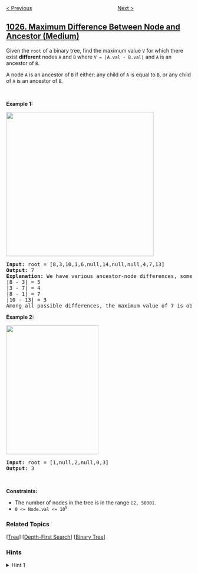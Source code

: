 <!--|This file generated by command(leetcode description); DO NOT EDIT.    |-->
<!--+----------------------------------------------------------------------+-->
<!--|@author    openset <openset.wang@gmail.com>                           |-->
<!--|@link      https://github.com/openset                                 |-->
<!--|@home      https://github.com/openset/leetcode                        |-->
<!--+----------------------------------------------------------------------+-->

[< Previous](../divisor-game "Divisor Game")
　　　　　　　　　　　　　　　　
[Next >](../longest-arithmetic-subsequence "Longest Arithmetic Subsequence")

## [1026. Maximum Difference Between Node and Ancestor (Medium)](https://leetcode.com/problems/maximum-difference-between-node-and-ancestor "节点与其祖先之间的最大差值")

<p>Given the <code>root</code> of a binary tree, find the maximum value <code>V</code> for which there exist <strong>different</strong> nodes <code>A</code> and <code>B</code> where <code>V = |A.val - B.val|</code>&nbsp;and <code>A</code> is an ancestor of <code>B</code>.</p>

<p>A node <code>A</code> is an ancestor of <code>B</code> if either: any child of <code>A</code> is equal to <code>B</code>, or any child of <code>A</code> is an ancestor of <code>B</code>.</p>

<p>&nbsp;</p>
<p><strong>Example 1:</strong></p>
<img alt="" src="https://assets.leetcode.com/uploads/2020/11/09/tmp-tree.jpg" style="width: 400px; height: 390px;" />
<pre>
<strong>Input:</strong> root = [8,3,10,1,6,null,14,null,null,4,7,13]
<strong>Output:</strong> 7
<strong>Explanation: </strong>We have various ancestor-node differences, some of which are given below :
|8 - 3| = 5
|3 - 7| = 4
|8 - 1| = 7
|10 - 13| = 3
Among all possible differences, the maximum value of 7 is obtained by |8 - 1| = 7.</pre>

<p><strong>Example 2:</strong></p>
<img alt="" src="https://assets.leetcode.com/uploads/2020/11/09/tmp-tree-1.jpg" style="width: 250px; height: 349px;" />
<pre>
<strong>Input:</strong> root = [1,null,2,null,0,3]
<strong>Output:</strong> 3
</pre>

<p>&nbsp;</p>
<p><strong>Constraints:</strong></p>

<ul>
	<li>The number of nodes in the tree&nbsp;is in the range <code>[2, 5000]</code>.</li>
	<li><code>0 &lt;= Node.val &lt;= 10<sup>5</sup></code></li>
</ul>

### Related Topics
  [[Tree](../../tag/tree/README.md)]
  [[Depth-First Search](../../tag/depth-first-search/README.md)]
  [[Binary Tree](../../tag/binary-tree/README.md)]

### Hints
<details>
<summary>Hint 1</summary>
For each subtree, find the minimum value and maximum value of its descendants.
</details>
